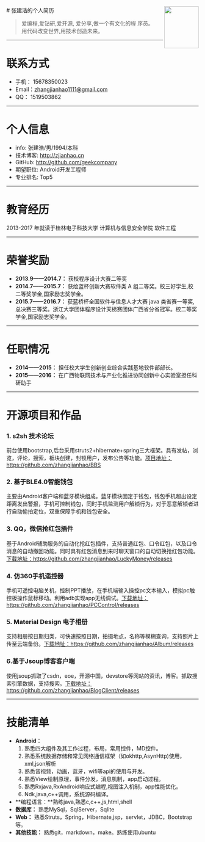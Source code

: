
<div align="right"><img align="right" src="https://github.com/zhangjianhao/zhangjianhao.github.io/blob/master/uploads/head.jpg" width="90px" height="110px"/></div>
# 张建浩的个人简历

> 爱编程,爱钻研,爱开源, 爱分享,做一个有文化的程 序员。  
用代码改变世界,用技术创造未来。

---


# 联系方式

- 手机：  15678350023
- Email：zhangjianhao1111@gmail.com
- QQ：   1519503862

---
# 个人信息
- info: 张建浩/男/1994/本科
- 技术博客: http://zjianhao.cn 
- GitHub:  http://github.com/geekcompany
- 期望职位: Android开发工程师
- 专业排名: Top5

---

# 教育经历
2013-2017 年就读于桂林电子科技大学 计算机与信息安全学院 软件工程

---
# 荣誉奖励

- **2013.9——2014.7：** 获校程序设计大赛二等奖
- **2014.7——2015.7：** 获绘蓝杯创新大赛软件类 A 组二等奖。校三好学生,校二等奖学金,国家励志奖学金。
- **2015.7——2016.7：** 获蓝桥杯全国软件与信息人才大赛 java 类省赛一等奖,总决赛三等奖。浙江大学团体程序设计天梯赛团体广西省分省冠军。校二等奖学金,国家励志奖学金。

---

# 任职情况
- **2014——2015：**  担任校大学生创新创业综合实践基地软件部部长。
- **2015——2016：**  在广西物联网技术与产业化推进协同创新中心实验室担任科研助手

---

# 开源项目和作品

### **1.  s2sh 技术论坛**
前台使用bootstrap,后台采用struts2+hibernate+spring三大框架。具有发帖，浏览，评论，搜索，板块创建，封锁用户，发布公告等功能。[项目地址：](https://github.com/zhangjianhao/BBS)https://github.com/zhangjianhao/BBS
### **2. 基于BLE4.0智能钱包**
主要由Android客户端和蓝牙模块组成。蓝牙模块固定于钱包，钱包手机超出设定距离发出警报，手机可控制钱包，同时手机监测用户解锁行为，对于恶意解锁者进行自动偷拍定位，双重保障手机和钱包安全。
### **3. QQ，微信抢红包插件**
基于Android辅助服务的自动化抢红包插件，支持普通红包、口令红包，以及口令消息的自动撤回功能。同时具有红包消息到来时聊天窗口的自动切换抢红包功能。 [下载地址：](https://github.com/zhangjianhao/LuckyMoney/releases)https://github.com/zhangjianhao/LuckyMoney/releases
### **4. 仿360手机遥控器**
手机可遥控电脑关机，控制PPT播放，在手机端输入操控pc文本输入，模拟pc触控板操作鼠标移动。利用adb实现app无线调试。[下载地址：](https://github.com/zhangjianhao/PCControl/releases)https://github.com/zhangjianhao/PCControl/releases
### **5.  Material Design 电子相册**
支持相册按日期归类，可快速按照日期，拍摄地点，名称等模糊查询，支持照片上传至云端备份。[下载地址：](https://github.com/zhangjianhao/Album/releases)https://github.com/zhangjianhao/Album/releases
### **6.基于Jsoup博客客户端**
使用jsoup抓取了csdn，eoe，开源中国，devstore等网站的资讯，博客。抓取搜索引擎数据，支持搜索。[下载地址：](https://github.com/zhangjianhao/BlogClient/releases)https://github.com/zhangjianhao/BlogClient/releases

---
# 技能清单
- **Android：** 
	1. 熟悉四大组件及其工作过程，布局，常用控件，MD控件。
	2. 熟悉系统数据存储和常见网络通信框架（如okhttp,AsynHttp)使用，xml,json解析
	3. 熟悉音视频，动画，蓝牙，wifi等api的使用与开发。
	4. 熟悉View绘制原理，事件分发，消息机制，app启动过程。
	5. 熟悉Rxjava,RxAndroid响应式编程,视图注入机制，app性能优化。
	6. Ndk,java,c++调用，系统源码编译。
- **编程语言：**熟练java,熟悉c,c++,js,html,shell
- **数据库：** 熟悉MySql，SqlServer，Sqlite
- **Web：** 熟悉Struts，Spring，Hibernate,jsp，servlet，JDBC，Bootstrap等。
- **其他技能：** 熟悉git，markdown，make。熟练使用ubuntu
